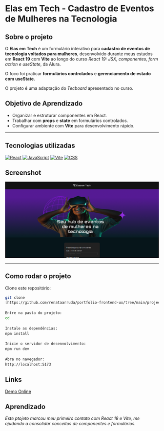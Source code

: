 # Elas em Tech - Cadastro de Eventos de Mulheres na Tecnologia

## Sobre o projeto
O **Elas em Tech** é um formulário interativo para **cadastro de eventos de tecnologia voltados para mulheres**, desenvolvido durante meus estudos em **React 19** com **Vite** ao longo do curso *React 19: JSX, componentes, form action e useState*, da Alura.

O foco foi praticar **formulários controlados** e **gerenciamento de estado com useState**.

O projeto é uma adaptação do *Tecboard* apresentado no curso.

## Objetivo de Aprendizado
- Organizar e estruturar componentes em React.
- Trabalhar com **props** e **state** em formulários controlados.
- Configurar ambiente com **Vite** para desenvolvimento rápido.

---

## Tecnologias utilizadas

[![React](https://img.shields.io/badge/React-19-blue)]() 
[![JavaScript](https://img.shields.io/badge/JavaScript-ES6-yellow)]() 
[![Vite](https://img.shields.io/badge/Vite-5.0-646CFF)]() 
[![CSS](https://img.shields.io/badge/CSS-Modules-purple)]()  

## Screenshot
![Screenshot do Elas em Tech](assets/screenshots/screenshot_01.png)

---

## Como rodar o projeto

Clone este repositório:
```bash
git clone 
[https://github.com/renataarruda/portfolio-frontend-ux/tree/main/projects/react-projects/tecboard-alura]

Entre na pasta do projeto:  
cd 

Instale as dependências:  
npm install

Inicie o servidor de desenvolvimento:  
npm run dev

Abra no navegador:  
http://localhost:5173
```

## Links
[Demo Online](https://elas-em-tech.vercel.app/)

## Aprendizado
*Este ptojeto marcou meu primeiro contato com React 19 e Vite, me ajudando a consolidar conceitos de componentes e formulários.*

